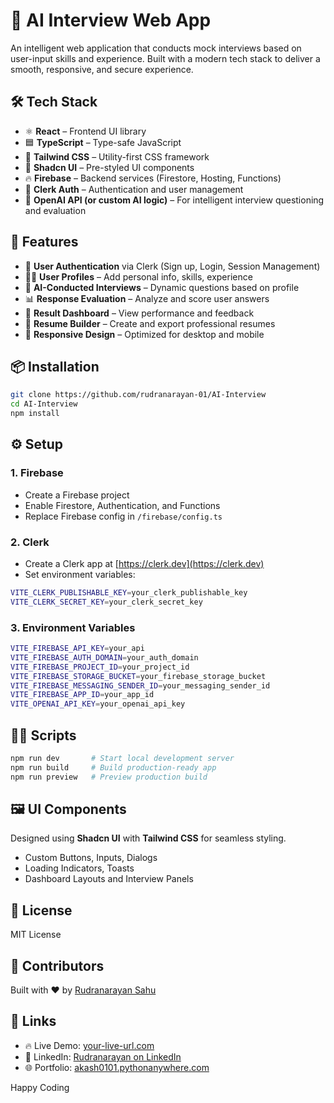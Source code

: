 # 🤖 AI Interview Web App

An intelligent web application that conducts mock interviews based on user-input skills and experience. Built with a modern tech stack to deliver a smooth, responsive, and secure experience.

## 🛠️ Tech Stack

- ⚛️ **React** – Frontend UI library
- 🟦 **TypeScript** – Type-safe JavaScript
- 🎨 **Tailwind CSS** – Utility-first CSS framework
- 🧩 **Shadcn UI** – Pre-styled UI components
- 🔥 **Firebase** – Backend services (Firestore, Hosting, Functions)
- 🔐 **Clerk Auth** – Authentication and user management
- 🧠 **OpenAI API (or custom AI logic)** – For intelligent interview questioning and evaluation

## 🚀 Features

- 🔐 **User Authentication** via Clerk (Sign up, Login, Session Management)
- 🧑‍💼 **User Profiles** – Add personal info, skills, experience
- 🧠 **AI-Conducted Interviews** – Dynamic questions based on profile
- 📊 **Response Evaluation** – Analyze and score user answers
- 📂 **Result Dashboard** – View performance and feedback
- 🧾 **Resume Builder** – Create and export professional resumes
- 📱 **Responsive Design** – Optimized for desktop and mobile

## 📦 Installation

```bash
git clone https://github.com/rudranarayan-01/AI-Interview
cd AI-Interview
npm install
```

## ⚙️ Setup

### 1. Firebase

- Create a Firebase project
- Enable Firestore, Authentication, and Functions
- Replace Firebase config in `/firebase/config.ts`

### 2. Clerk

- Create a Clerk app at [https://clerk.dev](https://clerk.dev)
- Set environment variables:

```bash
VITE_CLERK_PUBLISHABLE_KEY=your_clerk_publishable_key
VITE_CLERK_SECRET_KEY=your_clerk_secret_key
```

### 3. Environment Variables

```bash
VITE_FIREBASE_API_KEY=your_api
VITE_FIREBASE_AUTH_DOMAIN=your_auth_domain
VITE_FIREBASE_PROJECT_ID=your_project_id
VITE_FIREBASE_STORAGE_BUCKET=your_firebase_storage_bucket
VITE_FIREBASE_MESSAGING_SENDER_ID=your_messaging_sender_id
VITE_FIREBASE_APP_ID=your_app_id
VITE_OPENAI_API_KEY=your_openai_api_key
```

## 🧑‍💻 Scripts

```bash
npm run dev       # Start local development server
npm run build     # Build production-ready app
npm run preview   # Preview production build
```

## 🖼️ UI Components

Designed using **Shadcn UI** with **Tailwind CSS** for seamless styling.

- Custom Buttons, Inputs, Dialogs
- Loading Indicators, Toasts
- Dashboard Layouts and Interview Panels


## 📄 License

MIT License

## 🙌 Contributors

Built with ❤️ by [Rudranarayan Sahu](https://github.com/rudranarayan-01)

## 🔗 Links

- 🔥 Live Demo: [your-live-url.com](https://ai-inter.netlify.app/)
- 🧠 LinkedIn: [Rudranarayan on LinkedIn](https://linkedin.com/in/rudranarayan-sahu-b7b9a6244/)
- 🌐 Portfolio: [akash0101.pythonanywhere.com](https://akash0101.pythonanywhere.com/)

Happy Coding 